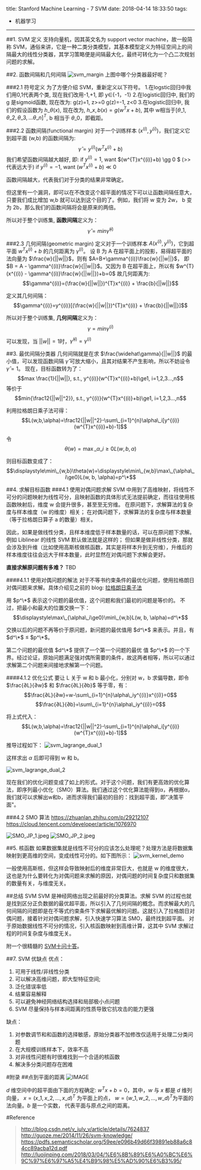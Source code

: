 title: Stanford Machine Learning - 7 SVM
date: 2018-04-14 18:33:50
tags:
- 机器学习
---

##1. SVM 定义
支持向量机，因其英文名为 support vector machine，故一般简称 SVM，通俗来讲，它是一种二类分类模型，其基本模型定义为特征空间上的间隔最大的线性分类器，其学习策略便是间隔最大化，最终可转化为一个凸二次规划问题的求解。

##2. 函数间隔和几何间隔
![svm_margin](/img/svm_margin.jpg)
上图中哪个分类器最好呢？


###2.1 符号定义
为了方便介绍 SVM，重新定义以下符号。
1.在logstic回归中我们用0,1代表两个类, 现在我们改用-1,+1, 即 y∈{-1，-1}
2.在logistic回归中, 我们的 g 是sigmoid函数, 现在改为:
g(z)=1, z>=0
g(z)=-1, z<0
3.在logistic回归中, 我们的假设函数为 $h\_θ(x)$, 现在改为, 
$h\_{x,b}(x)=g(w^{T}x+b)$, 其中
w相当于$[θ\_1,θ\_2,θ\_3,...θ\_n]^T$, b 相当于 $θ\_0$，即截距。


###2.2 函数间隔(functional margin)
对于一个训练样本 $(x^{(i)}, y^{(i)})$，我们定义它到超平面 (w,b) 的函数间隔为:
$$\widehat\gamma=y^{(i)}(w^{T}x^{(i)}+b)$$
我们希望函数间隔越大越好, 即:
if $y^{(i)}=1$, want $(w^{T}x^{(i)}+b) \gg 0 $ (>>代表远大于)
if $y^{(i)}=-1$, want $(w^{T}x^{(i)}+b) \ll 0$

函数间隔越大，代表我们对于分类的结果非常确定。

但这里有一个漏洞，即可以在不改变这个超平面的情况下可以让函数间隔任意大，只要我们成比增加 w,b 就可以达到这个目的了。例如，我们将 w 变为 2w， b 变为 2b，那么我们的函数间隔将会是原来的两倍。

所以对于整个训练集, **函数间隔**定义为：
$$\widehat\gamma=min{\widehat\gamma^{(i)}}$$

###2.3 几何间隔(geometric margin)
定义对于一个训练样本 $A(x^{(i)}, y^{(i)})$，它到超平面 $w^{T}x^{(i)}+b$ 的几何距离为 $\gamma^{(i)}$。
设 B 为 A 在超平面上的投影，易得超平面的法向量为 $\frac{w}{||w||}$，则有 $A=B+\gamma^{(i)}\frac{w}{||w||}$，
即 $B = A - \gamma^{(i)}\frac{w}{||w||}$。又因为 B 在超平面上，所以有
$w^{T}(x^{(i)} - \gamma^{(i)}\frac{w}{||w||})+b=0$
故几何距离为:
$$\gamma^{(i)}=(\frac{w}{||w||})^{T}x^{(i)} + \frac{b}{||w||}$$

定义其几何间隔：
$$\gamma^{(i)}=y^{(i)}[(\frac{w}{||w||})^{T}x^{(i)} + \frac{b}{||w||}]$$

所以对于整个训练集, **几何间隔**定义为：
$$\gamma=min{\gamma^{(i)}}$$

可以发现，当 $||w||=1$时，$\widehat\gamma^{(i)}=\gamma^{(i)}$

##3. 最优间隔分类器
几何间隔就是在求 $\frac{\widehat\gamma}{||w||}$ 的最小值，可以发现函数间隔 $\widehat\gamma$ 可放大缩小，且其对结果不产生影响，所以不妨设令${\widehat\gamma}=1$。
现在，目标函数转为了：
$$max \frac{1}{||w||}, s.t., y^{(i)}(w^{T}x^{(i)}+b)\ge1, i=1,2,3...,n$$
等价于
$$min{\frac12{||w||^2}}, s.t., y^{(i)}(w^{T}x^{(i)}+b)\ge1, i=1,2,3...,n$$

利用拉格朗日乘子法可得：
$$L(w,b,\alpha)=\frac12{||w||^2}-\sum\_{i=1}^{n}\alpha\_i[y^{(i)}(w^{T}x^{(i)}+b)-1]$$

令
$$\theta(w)=\displaystyle\max\_{\alpha\_i\ge0}L(w, b, \alpha)$$

则目标函数变成了：
$$\displaystyle\min\_{w,b}\theta(w)=\displaystyle\min\_{w,b}\max\_{\alpha\_i\ge0}L(w, b, \alpha)=p^\*$$


##4. 求解目标函数
###4.1 使用对偶问题求解
SVM 中用到了高维映射，将线性不可分的问题映射为线性可分，且映射函数的具体形式无法提前确定，而往往使用核函数映射后，维度 w 会提升很多，甚至至无穷维。
在原问题下，求解算法的复杂度与样本维度（w 的维度）相关；
在对偶问题下，求解算法的复杂度与样本数量（等于拉格朗日算子 a 的数量）相关。

因此，如果是做线性分类，且样本维度低于样本数量的话，可以在原问题下求解。例如 Liblinear 的线性 SVM 默认做法就是这样的；
但如果是做非线性分类，那就会涉及到升维（比如使用高斯核做核函数，其实是将样本升到无穷维），升维后的样本维度往往会远大于样本数量，此时显然在对偶问题下求解会更好。

**直接求解原问题有多难？** TBD

####4.1.1 使用对偶问题的解法
对于不等书约束条件的最优化问题，使用拉格朗日对偶问题来求解。具体介绍见之前的 blog:  [拉格朗日乘子法](http://luojinping.com/2018/03/04/%E6%8B%89%E6%A0%BC%E6%9C%97%E6%97%A5%E4%B9%98%E5%AD%90%E6%B3%95/)

用 $p^\*$ 表示这个问题的最优值，这个问题和我们最初的问题是等价的。
不过，把最小和最大的位置交换一下：
$$\displaystyle\max\_{\alpha\_i\ge0}\min\_{w,b}L(w, b, \alpha)=d^\*$$

交换以后的问题不再等价于原问题，新问题的最优值用 $d^\*$ 来表示。并且，有 $d^\*$ ≤ $p^\*$。

第二个问题的最优值 $d^\*$ 提供了一个第一个问题的最优
值 $p^\*$ 的一个下界。经过论证，原始问题满足强对偶所需要的条件，故这两者相等，所以可以通过求解第二个问题来间接地求解第一个问题。 

####4.1.2 优化公式
要让 L 关于 w 和 b 最小化，分别对 w，b 求偏导数，即令
$\frac{∂L}{∂w}$ 和 $\frac{∂L}{∂b}$ 等于零，有：
$$\frac{∂L}{∂w}=w-\sum\_{i=1}^{n}\alpha\_iy^{(i)}x^{(i)}=0$$
$$\frac{∂L}{∂b}=\sum\_{i=1}^{n}\alpha\_iy^{(i)}=0$$

将上式代入：
$$L(w,b,\alpha)=\frac12{||w||^2}-\sum\_{i=1}^{n}\alpha\_i[y^{(i)}(w^{T}x^{(i)}+b)-1]$$

推导过程如下：
![svm_lagrange_dual_1](/img/svm_lagrange_dual_1.jpg)

这样求出 $\alpha$ 后即可得到 w 和 b。

![svm_lagrange_dual_2](/img/svm_lagrange_dual_2.jpg)

现在我们的优化问题变成了如上的形式。对于这个问题，我们有更高效的优化算法，即序列最小优化（SMO）算法。我们通过这个优化算法能得到α，再根据α，我们就可以求解出w和b，进而求得我们最初的目的：找到超平面，即"决策平面"。

###4.2 SMO 算法
https://zhuanlan.zhihu.com/p/29212107
https://cloud.tencent.com/developer/article/1076970 

![SMO_JP_1.jpeg](/img/svm_smo_1.jpg)
![SMO_JP_2.jpeg](/img/svm_smo_2.jpg)


##5. 核函数
如果数据集就是线性不可分的应该怎么处理呢？处理方法是将数据集映射到更高维的空间，变成线性可分的。如下图所示：
![svm_kernel_demo](/img/svm_kernel_demo.jpg)

一般使用高斯核，但这样会导致映射后的维度非常巨大，也就是 w 的维度很大，这也是为什么要转化为对偶问题来求解的原因，对偶问题的时间复杂度只和数据集的数量有关，与维度无关。

##总结 SVM
SVM 是神经网络出现之前最好的分类算法。求解 SVM 的过程也就是找到区分正负数据的最优超平面，所以引入了几何间隔的概念。而求解最大的几何间隔的问题即是在不等式约束条件下求解最优解的问题。这就引入了拉格朗日对偶问题，接着针对对偶问题求解，引入快速学习算法 SMO，最终找到超平面。
对于原始数据线性不可分的情况，引入核函数映射到高维计算，这其中 SVM 求解过程的时间复杂度与维度无关。

附一个很精髓的 [SVM十问十答](http://guoze.me/2014/11/26/svm-knowledge/)。

##7. SVM 优缺点
优点：
1. 可用于线性/非线性分类
2. 可以解决高维问题，即大型特征空间;
3. 泛化错误率低
4. 结果容易解释
5. 可以避免神经网络结构选择和局部极小点问题
6. SVM 尽量保持与样本间距离的性质导致它抗攻击的能力更强

缺点：
1. 对参数调节和和函数的选择敏感，原始分类器不加修改仅适用于处理二分类问题
2. 在大规模训练样本下，效率不高
3. 对非线性问题有时很难找到一个合适的核函数
4. 解决多分类问题存在困难 


#附录
##点到平面的距离
![IMAGE](/img/svm_distance.jpg)

$d$ 维空间中的超平面由下面的方程确定: $w^Tx+b=0$，其中，$w$ 与 $x$ 都是 $d$ 维列向量， $x=(x\_1,x\_2,…,x\_d)^T$ 为平面上的点， $w=(w\_1,w\_2,…,w\_d)^T$为平面的法向量。$b$ 是一个实数， 代表平面与原点之间的距离。


#Reference
> http://blog.csdn.net/v_july_v/article/details/7624837
http://guoze.me/2014/11/26/svm-knowledge/
https://pdfs.semanticscholar.org/59ee/e096b49d66f39891eb88a6c84cc89acba12d.pdf
http://luojinping.com/2018/03/04/%E6%8B%89%E6%A0%BC%E6%9C%97%E6%97%A5%E4%B9%98%E5%AD%90%E6%B3%95/




